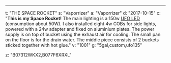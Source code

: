 ---
t: "THE SPACE ROCKET"
s: "Vaporrizer"
a: "Vaporrizer"
d: "2017-10-15"
c: "<strong>This is my Space Rocket!</strong> The main lighting is a 150w <a href='https://amzn.to/36NO5zr'>UFO LED</a> (consumption about 50W). I also installed eight 4w COBs for side lights, powered with a 24w adapter and fixed on aluminium plates. The power supply is on top of bucket using the exhaust air for cooling. The small pan on the floor is for the drain water. The middle piece consists of 2 buckets sticked together with hot glue."
v: "1001"
g: "5gal,custom,ufo135"

z: "B07312WKX2,B077F6XRXL"
